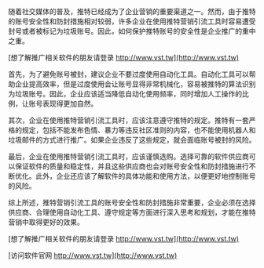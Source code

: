 随着社交媒体的普及，推特已经成为了企业营销的重要渠道之一。然而，由于推特的账号安全性和防封措施相对较弱，许多企业在使用推特营销引流工具时容易遭受封号或者被标记为垃圾账号。因此，如何保护推特账号的安全性是企业推广的重中之重。

[想了解推广相关软件的朋友请登录 http://www.vst.tw](http://www.vst.tw)

首先，为了避免账号被封，建议企业不要过度使用自动化工具。自动化工具可以帮助企业提高效率，但是过度使用会让账号显得非常机械化，容易被推特的算法识别为垃圾账号。因此，企业应该适当降低自动化使用频率，同时增加人工操作的比例，让账号表现得更加自然。

其次，企业在使用推特营销引流工具时，应该注意遵守推特的规定。推特有一套严格的规定，包括不能发布色情、暴力等违反社区准则的内容，也不能使用机器人和垃圾邮件的方式进行推广。如果企业违反了这些规定，就会面临账号被封的风险。

最后，企业在使用推特营销引流工具时，应该谨慎选购。选择可靠的软件供应商可以保证软件的质量和稳定性，并且这些供应商也会对账号安全性和防封措施进行不断优化。此外，企业还应该了解软件的具体功能和使用方法，以便更好地控制账号的风险。

综上所述，推特营销引流工具的账号安全性和防封措施非常重要，企业必须在选择供应商、合理使用自动化工具、遵守规定等方面进行深入思考和规划，才能在推特营销中取得更好的效果。

[想了解推广相关软件的朋友请登录 http://www.vst.tw](http://www.vst.tw)


[访问软件官网 http://www.vst.tw](http://www.vst.tw)
